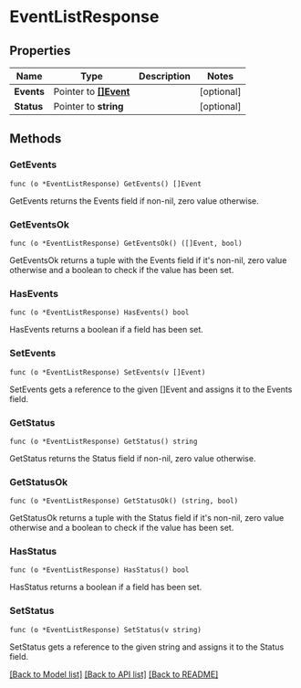 # EventListResponse

## Properties

Name | Type | Description | Notes
------------ | ------------- | ------------- | -------------
**Events** | Pointer to [**[]Event**](Event.md) |  | [optional] 
**Status** | Pointer to **string** |  | [optional] 

## Methods

### GetEvents

`func (o *EventListResponse) GetEvents() []Event`

GetEvents returns the Events field if non-nil, zero value otherwise.

### GetEventsOk

`func (o *EventListResponse) GetEventsOk() ([]Event, bool)`

GetEventsOk returns a tuple with the Events field if it's non-nil, zero value otherwise
and a boolean to check if the value has been set.

### HasEvents

`func (o *EventListResponse) HasEvents() bool`

HasEvents returns a boolean if a field has been set.

### SetEvents

`func (o *EventListResponse) SetEvents(v []Event)`

SetEvents gets a reference to the given []Event and assigns it to the Events field.

### GetStatus

`func (o *EventListResponse) GetStatus() string`

GetStatus returns the Status field if non-nil, zero value otherwise.

### GetStatusOk

`func (o *EventListResponse) GetStatusOk() (string, bool)`

GetStatusOk returns a tuple with the Status field if it's non-nil, zero value otherwise
and a boolean to check if the value has been set.

### HasStatus

`func (o *EventListResponse) HasStatus() bool`

HasStatus returns a boolean if a field has been set.

### SetStatus

`func (o *EventListResponse) SetStatus(v string)`

SetStatus gets a reference to the given string and assigns it to the Status field.


[[Back to Model list]](../README.md#documentation-for-models) [[Back to API list]](../README.md#documentation-for-api-endpoints) [[Back to README]](../README.md)


